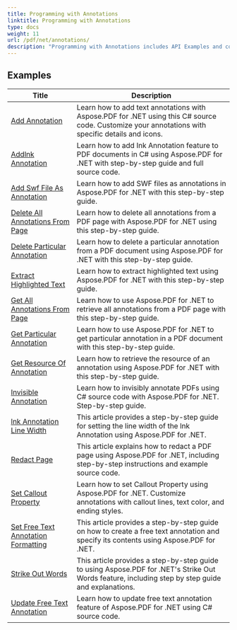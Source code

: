 ```yaml
---
title: Programming with Annotations
linktitle: Programming with Annotations
type: docs
weight: 11
url: /pdf/net/annotations/
description: "Programming with Annotations includes API Examples and code-snippets of Aspose.PDF for .NET that includes adding annotation, deleting annotation, getting annotation info, and many more."
---
```


## Examples
| Title | Description |
| --- | --- | 
| [Add Annotation](./addannotation/) | Learn how to add text annotations with Aspose.PDF for .NET using this C# source code. Customize your annotations with specific details and icons. |  
| [Addlnk Annotation](./addlnkannotation/) | Learn how to add Ink Annotation feature to PDF documents in C# using Aspose.PDF for .NET with step-by-step guide and full source code. |  
| [Add Swf File As Annotation](./addswffileasannotation/) | Learn how to add SWF files as annotations in Aspose.PDF for .NET with this step-by-step guide. |  
| [Delete All Annotations From Page](./deleteallannotationsfrompage/) | Learn how to delete all annotations from a PDF page with Aspose.PDF for .NET using this step-by-step guide. |  
| [Delete Particular Annotation](./deleteparticularannotation/) | Learn how to delete a particular annotation from a PDF document using Aspose.PDF for .NET with this step-by-step guide. |  
| [Extract Highlighted Text](./extracthighlightedtext/) | Learn how to extract highlighted text using Aspose.PDF for .NET with this step-by-step guide. |  
| [Get All Annotations From Page](./getallannotationsfrompage/) | Learn how to use Aspose.PDF for .NET to retrieve all annotations from a PDF page with this step-by-step guide. |  
| [Get Particular Annotation](./getparticularannotation/) | Learn how to use Aspose.PDF for .NET to get particular annotation in a PDF document with this step-by-step guide.  |  
| [Get Resource Of Annotation](./getresourceofannotation/) | Learn how to retrieve the resource of an annotation using Aspose.PDF for .NET with this step-by-step guide.  |  
| [Invisible Annotation](./invisibleannotation/) | Learn how to invisibly annotate PDFs using C# source code with Aspose.PDF for .NET. Step-by-step guide. |  
| [lnk Annotation Line Width](./lnkannotationlinewidth/) | This article provides a step-by-step guide for setting the line width of the lnk Annotation using Aspose.PDF for .NET. |  
| [Redact Page](./redactpage/) | This article explains how to redact a PDF page using Aspose.PDF for .NET, including step-by-step instructions and example source code. |  
| [Set Callout Property](./setcalloutproperty/) | Learn how to set Callout Property using Aspose.PDF for .NET. Customize annotations with callout lines, text color, and ending styles. |  
| [Set Free Text Annotation Formatting](./setfreetextannotationformatting/) | This article provides a step-by-step guide on how to create a free text annotation and specify its contents using Aspose.PDF for .NET. |  
| [Strike Out Words](./strikeoutwords/) | This article provides a step-by-step guide to using Aspose.PDF for .NET's Strike Out Words feature, including step by step guide and explanations. |  
| [Update Free Text Annotation](./updatefreetextannotation/) | Learn how to update free text annotation feature of Aspose.PDF for .NET using C# source code. |  
